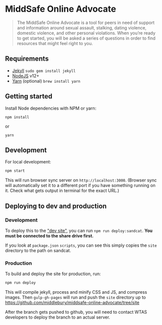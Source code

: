 # MiddSafe Online Advocate

> The MiddSafe Online Advocate is a tool for peers in need of support and information around sexual assault, stalking, dating violence, domestic violence, and other personal violations. When you’re ready to get started, you will be asked a series of questions in order to find resources that might feel right to you.

## Requirements
- [Jekyll](http://jekyllrb.com/) `sudo gem install jekyll`
- [NodeJS](https://nodejs.org/en/) v12+
- [Yarn](https://yarnpkg.com/en/docs/install) (optional) `brew install yarn`

## Getting started

Install Node dependencies with NPM or yarn:

```
npm install
```

or

```
yarn
```

## Development

For local development:

```bash
npm start
```

This will run browser sync server on `http://localhost:3000`. (Browser sync will automatically set it to a different port if you have something running on it. Check what gets output in terminal for the exact URL.)

## Deploying to dev and production

### Development

To deploy this to the ["dev site"](https://github.com/middlebury/middsafe-online-advocate/tree/master), you can run `npm run deploy:sandcat`. **You must be connected to the share drive first.** 

If you look at `package.json` `scripts`, you can see this simply copies the `site` directory to the path on sandcat.

### Production

To build and deploy the site for production, run:

```bash
npm run deploy
```

This will compile jekyll, process and minify CSS and JS, and compress images. Then `gulp-gh-pages` will run and push the `site` directory up to https://github.com/middlebury/middsafe-online-advocate/tree/site

After the branch gets pushed to github, you will need to contact WTAS developers to deploy the branch to an actual server. 
